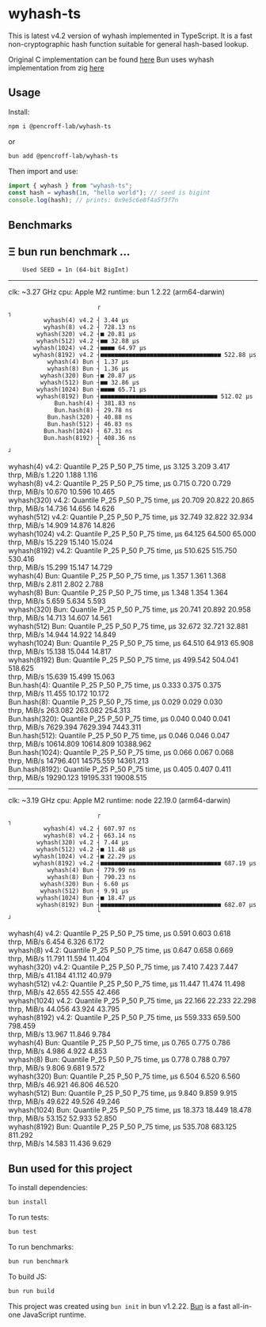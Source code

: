 # wyhash-ts

This is latest v4.2 version of wyhash implemented in TypeScript.
It is a fast non-cryptographic hash function suitable for general hash-based lookup.

Original C implementation can be found [here](https://github.com/wangyi-fudan/wyhash)
Bun uses wyhash implementation from zig [here](https://github.com/ziglang/zig/blob/master/lib/std/hash/wyhash.zig)
## Usage

Install:

```bash
npm i @pencroff-lab/wyhash-ts
```
or
```bash
bun add @pencroff-lab/wyhash-ts
```
Then import and use:

```typescript
import { wyhash } from "wyhash-ts";
const hash = wyhash(1n, "hello world"); // seed is bigint
console.log(hash); // prints: 0x9e5c6e8f4a5f3f7n
```
## Benchmarks

Ξ bun run benchmark
...
---
        Used SEED = 1n (64-bit BigInt)
---
clk: ~3.27 GHz
cpu: Apple M2
runtime: bun 1.2.22 (arm64-darwin)

                             ┌                                            ┐
              wyhash(4) v4.2 ┤ 3.44 µs
              wyhash(8) v4.2 ┤ 728.13 ns
            wyhash(320) v4.2 ┤■ 20.81 µs
            wyhash(512) v4.2 ┤■■ 32.88 µs
           wyhash(1024) v4.2 ┤■■■■ 64.97 µs
           wyhash(8192) v4.2 ┤■■■■■■■■■■■■■■■■■■■■■■■■■■■■■■■■■■ 522.88 µs
               wyhash(4) Bun ┤ 1.37 µs
               wyhash(8) Bun ┤ 1.36 µs
             wyhash(320) Bun ┤■ 20.87 µs
             wyhash(512) Bun ┤■■ 32.86 µs
            wyhash(1024) Bun ┤■■■■ 65.71 µs
            wyhash(8192) Bun ┤■■■■■■■■■■■■■■■■■■■■■■■■■■■■■■■■■ 512.02 µs
                 Bun.hash(4) ┤ 381.83 ns
                 Bun.hash(8) ┤ 29.78 ns
               Bun.hash(320) ┤ 40.88 ns
               Bun.hash(512) ┤ 46.83 ns
              Bun.hash(1024) ┤ 67.31 ns
              Bun.hash(8192) ┤ 408.36 ns
                             └                                            ┘

wyhash(4) v4.2:
Quantile        P_25            P_50            P_75
time, µs        3.125           3.209           3.417           
thrp, MiB/s     1.220           1.188           1.116           
wyhash(8) v4.2:
Quantile        P_25            P_50            P_75
time, µs        0.715           0.720           0.729           
thrp, MiB/s     10.670          10.596          10.465          
wyhash(320) v4.2:
Quantile        P_25            P_50            P_75
time, µs        20.709          20.822          20.865          
thrp, MiB/s     14.736          14.656          14.626          
wyhash(512) v4.2:
Quantile        P_25            P_50            P_75
time, µs        32.749          32.822          32.934          
thrp, MiB/s     14.909          14.876          14.826          
wyhash(1024) v4.2:
Quantile        P_25            P_50            P_75
time, µs        64.125          64.500          65.000          
thrp, MiB/s     15.229          15.140          15.024          
wyhash(8192) v4.2:
Quantile        P_25            P_50            P_75
time, µs        510.625         515.750         530.416         
thrp, MiB/s     15.299          15.147          14.729          
wyhash(4) Bun:
Quantile        P_25            P_50            P_75
time, µs        1.357           1.361           1.368           
thrp, MiB/s     2.811           2.802           2.788           
wyhash(8) Bun:
Quantile        P_25            P_50            P_75
time, µs        1.348           1.354           1.364           
thrp, MiB/s     5.659           5.634           5.593           
wyhash(320) Bun:
Quantile        P_25            P_50            P_75
time, µs        20.741          20.892          20.958          
thrp, MiB/s     14.713          14.607          14.561          
wyhash(512) Bun:
Quantile        P_25            P_50            P_75
time, µs        32.672          32.721          32.881          
thrp, MiB/s     14.944          14.922          14.849          
wyhash(1024) Bun:
Quantile        P_25            P_50            P_75
time, µs        64.510          64.913          65.908          
thrp, MiB/s     15.138          15.044          14.817          
wyhash(8192) Bun:
Quantile        P_25            P_50            P_75
time, µs        499.542         504.041         518.625         
thrp, MiB/s     15.639          15.499          15.063          
Bun.hash(4):
Quantile        P_25            P_50            P_75
time, µs        0.333           0.375           0.375           
thrp, MiB/s     11.455          10.172          10.172          
Bun.hash(8):
Quantile        P_25            P_50            P_75
time, µs        0.029           0.029           0.030           
thrp, MiB/s     263.082         263.082         254.313         
Bun.hash(320):
Quantile        P_25            P_50            P_75
time, µs        0.040           0.040           0.041           
thrp, MiB/s     7629.394        7629.394        7443.311        
Bun.hash(512):
Quantile        P_25            P_50            P_75
time, µs        0.046           0.046           0.047           
thrp, MiB/s     10614.809       10614.809       10388.962       
Bun.hash(1024):
Quantile        P_25            P_50            P_75
time, µs        0.066           0.067           0.068           
thrp, MiB/s     14796.401       14575.559       14361.213       
Bun.hash(8192):
Quantile        P_25            P_50            P_75
time, µs        0.405           0.407           0.411           
thrp, MiB/s     19290.123       19195.331       19008.515

--------------------------------------------------------------------------

clk: ~3.19 GHz
cpu: Apple M2
runtime: node 22.19.0 (arm64-darwin)

                             ┌                                            ┐
              wyhash(4) v4.2 ┤ 607.97 ns
              wyhash(8) v4.2 ┤ 663.14 ns
            wyhash(320) v4.2 ┤ 7.44 µs
            wyhash(512) v4.2 ┤■ 11.48 µs
           wyhash(1024) v4.2 ┤■ 22.29 µs
           wyhash(8192) v4.2 ┤■■■■■■■■■■■■■■■■■■■■■■■■■■■■■■■■■■ 687.19 µs
               wyhash(4) Bun ┤ 779.99 ns
               wyhash(8) Bun ┤ 790.23 ns
             wyhash(320) Bun ┤ 6.60 µs
             wyhash(512) Bun ┤ 9.91 µs
            wyhash(1024) Bun ┤■ 18.47 µs
            wyhash(8192) Bun ┤■■■■■■■■■■■■■■■■■■■■■■■■■■■■■■■■■■ 682.07 µs
                             └                                            ┘

wyhash(4) v4.2:
Quantile        P_25            P_50            P_75
time, µs        0.591           0.603           0.618           
thrp, MiB/s     6.454           6.326           6.172           
wyhash(8) v4.2:
Quantile        P_25            P_50            P_75
time, µs        0.647           0.658           0.669           
thrp, MiB/s     11.791          11.594          11.404          
wyhash(320) v4.2:
Quantile        P_25            P_50            P_75
time, µs        7.410           7.423           7.447           
thrp, MiB/s     41.184          41.112          40.979          
wyhash(512) v4.2:
Quantile        P_25            P_50            P_75
time, µs        11.447          11.474          11.498          
thrp, MiB/s     42.655          42.555          42.466          
wyhash(1024) v4.2:
Quantile        P_25            P_50            P_75
time, µs        22.166          22.233          22.298          
thrp, MiB/s     44.056          43.924          43.795          
wyhash(8192) v4.2:
Quantile        P_25            P_50            P_75
time, µs        559.333         659.500         798.459         
thrp, MiB/s     13.967          11.846          9.784           
wyhash(4) Bun:
Quantile        P_25            P_50            P_75
time, µs        0.765           0.775           0.786           
thrp, MiB/s     4.986           4.922           4.853           
wyhash(8) Bun:
Quantile        P_25            P_50            P_75
time, µs        0.778           0.788           0.797           
thrp, MiB/s     9.806           9.681           9.572           
wyhash(320) Bun:
Quantile        P_25            P_50            P_75
time, µs        6.504           6.520           6.560           
thrp, MiB/s     46.921          46.806          46.520          
wyhash(512) Bun:
Quantile        P_25            P_50            P_75
time, µs        9.840           9.859           9.915           
thrp, MiB/s     49.622          49.526          49.246          
wyhash(1024) Bun:
Quantile        P_25            P_50            P_75
time, µs        18.373          18.449          18.478          
thrp, MiB/s     53.152          52.933          52.850          
wyhash(8192) Bun:
Quantile        P_25            P_50            P_75
time, µs        535.708         683.125         811.292         
thrp, MiB/s     14.583          11.436          9.629


## Bun used for this project

To install dependencies:

```bash
bun install
```

To run tests:

```bash
bun test
```

To run benchmarks:

```bash 
bun run benchmark
```
To build JS:

```bash
bun run build
```

This project was created using `bun init` in bun v1.2.22. [Bun](https://bun.com) is a fast all-in-one JavaScript runtime.
